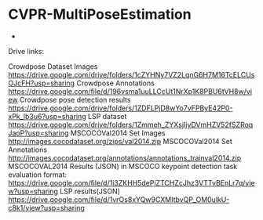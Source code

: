 # CVPR-MultiPoseEstimation
-

Drive links:

Crowdpose Dataset Images
https://drive.google.com/drive/folders/1cZYHNy7VZ2LqnG6H7M16TcELCUsOJcFH?usp=sharing
Crowdpose Annotations
https://drive.google.com/file/d/196vsma1uuLLCcUt1NrXp1K8PBU6tVH8w/view
Crowdpose pose detection results 
https://drive.google.com/drive/folders/1ZDFLPjD8wYo7vFPByE42P0-xPk_lb3u6?usp=sharing
LSP dataset
https://drive.google.com/drive/folders/1Zmmeh_ZYXsjIjyDVmHZV52fSZRoqJaoP?usp=sharing
MSCOCOVal2014 Set Images
http://images.cocodataset.org/zips/val2014.zip
MSCOCOVal2014 Set Annotations
http://images.cocodataset.org/annotations/annotations_trainval2014.zip
MSCOCOVAL2014 Results (JSON) in MSCOCO keypoint detection task evaluation format:
https://drive.google.com/file/d/1i3ZKHH5dePjZTCHZcJhz3VTTvBEnLr7q/view?usp=sharing
LSP results(JSON)
https://drive.google.com/file/d/1vrOs8xYQw9CXMItbvQP_OM0ulkU-c8k1/view?usp=sharing